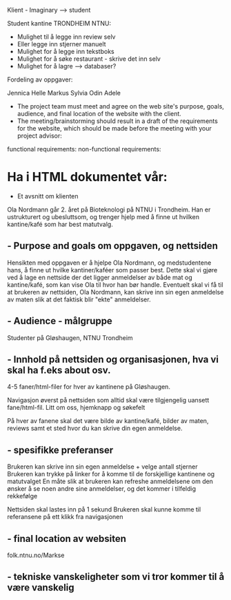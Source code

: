 Klient - Imaginary --> student 


Student kantine TRONDHEIM NTNU: 
- Mulighet til å legge inn review selv 
- Eller legge inn stjerner manuelt 
- Mulighet for å legge inn tekstboks 
- Mulighet for å søke restaurant - skrive det inn selv 
- Mulighet for å lagre --> databaser? 

Fordeling av oppgaver:

Jennica
Helle
Markus
Sylvia
Odin
Adele


- The project team must meet and agree on the web site's purpose, goals, audience, and
final location of the website with the client.
- The meeting/brainstorming should result in a draft of the requirements for the website, which
should be made before the meeting with your project advisor:

 functional requirements:
 non-functional requirements:

# Ha i HTML dokumentet vår: 
 - Et avsnitt om klienten 

Ola Nordmann går 2. året på Bioteknologi på NTNU i Trondheim. Han er ustrukturert og ubesluttsom, og trenger hjelp med 
å finne ut hvilken kantine/kafé som har best matutvalg. 

## - Purpose and goals om oppgaven, og nettsiden 

Hensikten med oppgaven er å hjelpe Ola Nordmann, og medstudentene hans, å finne ut hvilke kantiner/kaféer som 
passer best. Dette skal vi gjøre ved å lage en nettside der det ligger anmeldelser av både mat og kantine/kafé, 
som kan vise Ola til hvor han bør handle. Eventuelt skal vi få til at brukeren av nettsiden, Ola Nordmann, 
kan skrive inn sin egen anmeldelse av maten slik at det faktisk blir "ekte" anmeldelser. 

## - Audience - målgruppe 

Studenter på Gløshaugen, NTNU Trondheim

## - Innhold på nettsiden og organisasjonen, hva vi skal ha f.eks about osv. 

4-5 faner/html-filer for hver av kantinene på Gløshaugen. 

Navigasjon øverst på nettsiden som alltid skal være tilgjengelig uansett fane/html-fil. 
Litt om oss, hjemknapp og søkefelt

På hver av fanene skal det være bilde av kantine/kafé, bilder av maten, reviews samt
et sted hvor du kan skrive din egen anmeldelse. 

## - spesifikke preferanser 

Brukeren kan skrive inn sin egen anmeldelse + velge antall stjerner
Brukeren kan trykke på linker for å komme til de forskjellige kantinene og matutvalget
En måte slik at brukeren kan refreshe anmeldelsene om den ønsker å se noen andre sine anmeldelser, og det kommer i tilfeldig rekkefølge

Nettsiden skal lastes inn på 1 sekund
Brukeren skal kunne komme til referansene på ett klikk fra navigasjonen



## - final location av websiten
folk.ntnu.no/Markse
## - tekniske vanskeligheter som vi tror kommer til å være vanskelig 